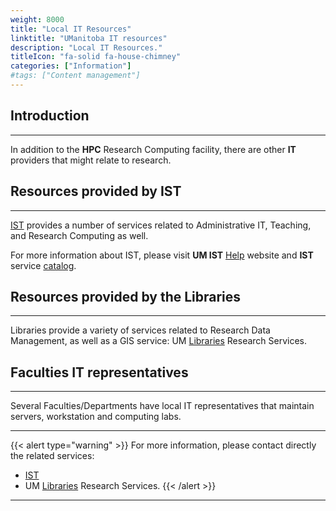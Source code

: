 ```yaml
---
weight: 8000
title: "Local IT Resources"
linktitle: "UManitoba IT resources"
description: "Local IT Resources."
titleIcon: "fa-solid fa-house-chimney"
categories: ["Information"]
#tags: ["Content management"]
---
```


## Introduction
---

In addition to the **HPC** Research Computing facility, there are other **IT** providers that might relate to research.

## Resources provided by IST
---

[IST](https://umanitoba.ca/computing/ist/index.html "Information Services and Technology") provides a number of services related to Administrative IT, Teaching, and Research Computing as well.

For more information about IST, please visit __UM IST__ [Help](http://umanitoba.ca/ist/help/ "UM IST Help") website and __IST__ service [catalog](http://umanitoba.ca/ist/service_catalogue/ "IST service catalog").

## Resources provided by the Libraries
---

Libraries provide a variety of services related to Research Data Management, as well as a GIS service: UM [Libraries](https://libguides.lib.umanitoba.ca/researchservices) Research Services.

## Faculties IT representatives
---

Several Faculties/Departments have local IT representatives that maintain servers, workstation and computing labs.

---

{{< alert type="warning" >}}
For more information, please contact directly the related services:
* [IST](https://umanitoba.ca/computing/ist/index.html "Information Services and Technology")
* UM [Libraries](https://libguides.lib.umanitoba.ca/researchservices) Research Services.
{{< /alert >}}

---

<!-- {{< treeview display="tree" />}} -->

<!-- Changes and update:
* 
*
*
-->
